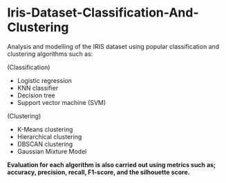 # Iris-Dataset-Classification-And-Clustering

Analysis and modelling of the IRIS dataset using popular classification and clustering algorithms such as:

(Classification)
- Logistic regression
- KNN classifier
- Decision tree
- Support vector machine (SVM)

(Clustering)
- K-Means clustering
- Hierarchical clustering
- DBSCAN clustering 
- Gaussian Mixture Model

**Evaluation for each algorithm is also carried out using metrics such as; accuracy, precision, recall, F1-score, and the silhouette score.**